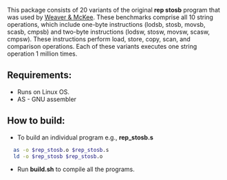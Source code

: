 
This package consists of 20 variants of the original **rep stosb** program that was used by [Weaver & McKee](https://github.com/deater/deterministic/blob/master/static/sample_code/). These benchmarks comprise all 10 string operations, which include one-byte instructions (lodsb, stosb, movsb, scasb, cmpsb) and two-byte instructions (lodsw, stosw, movsw, scasw, cmpsw). These instructions perform load, store, copy, scan, and comparison operations. Each of these variants executes one string operation 1 million times. 

## Requirements: 
- Runs on Linux OS. 
- AS - GNU assembler

## How to build:
- To build an individual program e.g., **rep_stosb.s**

```bash
  as -o $rep_stosb.o $rep_stosb.s
  ld -o $rep_stosb $rep_stosb.o
```
- Run **build.sh** to compile all the programs.